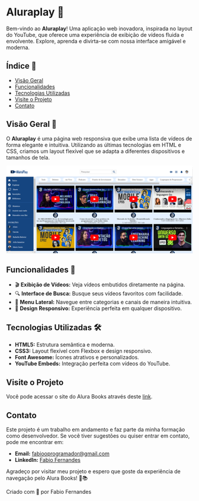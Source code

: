 # Aluraplay 🎥

Bem-vindo ao **Aluraplay**! Uma aplicação web inovadora, inspirada no layout do YouTube, que oferece uma experiência de exibição de vídeos fluida e envolvente. Explore, aprenda e divirta-se com nossa interface amigável e moderna.

## Índice 📑

- [Visão Geral](#visão-geral)
- [Funcionalidades](#funcionalidades)
- [Tecnologias Utilizadas](#tecnologias-utilizadas)
- [Visite o Projeto](#visite-o-projeto)
- [Contato](#contato)

## Visão Geral 🌟

O **Aluraplay** é uma página web responsiva que exibe uma lista de vídeos de forma elegante e intuitiva. Utilizando as últimas tecnologias em HTML e CSS, criamos um layout flexível que se adapta a diferentes dispositivos e tamanhos de tela.

![Preview do Aluraplay](./images/apresentacao_projeto.PNG)

## Funcionalidades 🚀

- 🎬 **Exibição de Vídeos:** Veja vídeos embutidos diretamente na página.
- 🔍 **Interface de Busca:** Busque seus vídeos favoritos com facilidade.
- 📂 **Menu Lateral:** Navegue entre categorias e canais de maneira intuitiva.
- 📱 **Design Responsivo:** Experiência perfeita em qualquer dispositivo.

## Tecnologias Utilizadas 🛠️

- **HTML5:** Estrutura semântica e moderna.
- **CSS3:** Layout flexível com Flexbox e design responsivo.
- **Font Awesome:** Ícones atrativos e personalizados.
- **YouTube Embeds:** Integração perfeita com vídeos do YouTube.

## Visite o Projeto
Você pode acessar o site do Alura Books através deste [link]([https://.vercel.app/](https://alura-play-woad.vercel.app/)).

## Contato
Este projeto é um trabalho em andamento e faz parte da minha formação como desenvolvedor. Se você tiver sugestões ou quiser entrar em contato, pode me encontrar em:

- **Email:** fabiooprogramador@gmail.com
- **LinkedIn:** [Fabio Fernandes](https://www.linkedin.com/in/fabiogmf/)

Agradeço por visitar meu projeto e espero que goste da experiência de navegação pelo Alura Books! 🚀📚

Criado com 💙 por Fabio Fernandes
